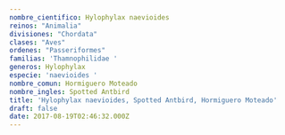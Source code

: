 ```yaml
---
nombre_cientifico: Hylophylax naevioides
reinos: "Animalia"
divisiones: "Chordata"
clases: "Aves"
ordenes: "Passeriformes"
familias: 'Thamnophilidae '
generos: Hylophylax
especie: 'naevioides '
nombre_comun: Hormiguero Moteado
nombre_ingles: Spotted Antbird
title: 'Hylophylax naevioides, Spotted Antbird, Hormiguero Moteado'
draft: false
date: 2017-08-19T02:46:32.000Z
---
```


